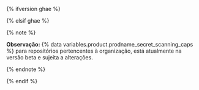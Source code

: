 {% ifversion ghae %}

<!-- Remove this reusable and all references for GA release -->

{% elsif ghae %}

{% note %}

**Observação:** {% data variables.product.prodname_secret_scanning_caps %} para repositórios pertencentes à organização, está atualmente na versão beta e sujeita a alterações.

{% endnote %}

{% endif %}
